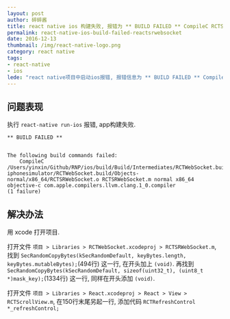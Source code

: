 ```yaml
---
layout: post
author: 碎碎酱
title: react native ios 构建失败, 报错为 ** BUILD FAILED ** CompileC RCTSRWebSocket.o (1 failure)
permalink: react-native-ios-build-failed-reactsrwebsocket
date: 2016-12-13
thumbnail: /img/react-native-logo.png
category: react native
tags:
- react-native
- ios
lede: "react native项目中启动ios报错, 报错信息为 ** BUILD FAILED ** CompileC RCTSRWebSocket.o (1 failure), 解决办法为"
---
```



## 问题表现

执行 `react-native run-ios` 报错, app构建失败.

```
** BUILD FAILED **


The following build commands failed:
	CompileC /Users/yinxin/Github/RNP/ios/build/Build/Intermediates/RCTWebSocket.build/Debug-iphonesimulator/RCTWebSocket.build/Objects-normal/x86_64/RCTSRWebSocket.o RCTSRWebSocket.m normal x86_64 objective-c com.apple.compilers.llvm.clang.1_0.compiler
(1 failure)
```

## 解决办法

用 xcode 打开项目.

打开文件 `项目 > Libraries > RCTWebSocket.xcodeproj > RCTSRWebSocket.m`, 找到 `SecRandomCopyBytes(kSecRandomDefault, keyBytes.length, keyBytes.mutableBytes);`(494行) 这一行, 在开头加上 `(void)`.  再找到 `SecRandomCopyBytes(kSecRandomDefault, sizeof(uint32_t), (uint8_t *)mask_key);`(1334行) 这一行, 同样在开头添加 `(void)`.

打开文件 `项目 > Libraries > React.xcodeproj > React > View > RCTScrollView.m`, 在150行末尾另起一行, 添加代码 `RCTRefreshControl *_refreshControl;`
